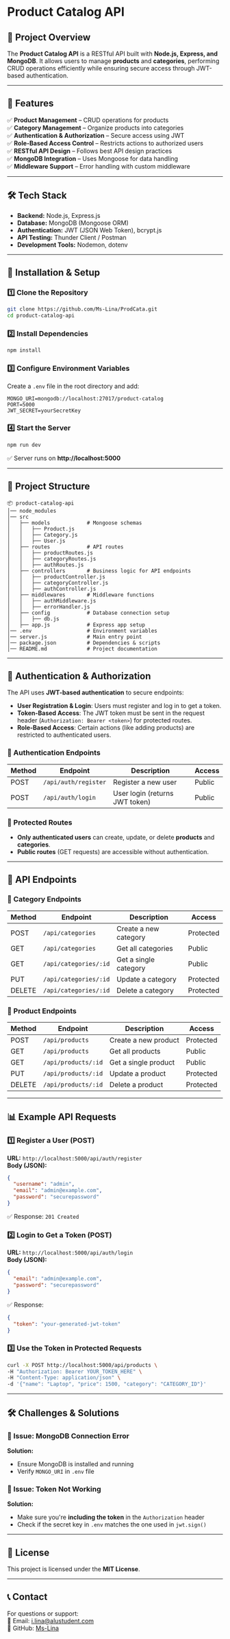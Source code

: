 # **Product Catalog API**  

## **📌 Project Overview**  
The **Product Catalog API** is a RESTful API built with **Node.js, Express, and MongoDB**. It allows users to manage **products** and **categories**, performing CRUD operations efficiently while ensuring secure access through JWT-based authentication.  

---

## **📜 Features**  
✅ **Product Management** – CRUD operations for products  
✅ **Category Management** – Organize products into categories  
✅ **Authentication & Authorization** – Secure access using JWT  
✅ **Role-Based Access Control** – Restricts actions to authorized users  
✅ **RESTful API Design** – Follows best API design practices  
✅ **MongoDB Integration** – Uses Mongoose for data handling  
✅ **Middleware Support** – Error handling with custom middleware  

---

## **🛠️ Tech Stack**  
- **Backend:** Node.js, Express.js  
- **Database:** MongoDB (Mongoose ORM)  
- **Authentication:** JWT (JSON Web Token), bcrypt.js  
- **API Testing:** Thunder Client / Postman  
- **Development Tools:** Nodemon, dotenv  

---

## **🚀 Installation & Setup**  

### **1️⃣ Clone the Repository**  
```bash
git clone https://github.com/Ms-Lina/ProdCata.git
cd product-catalog-api
```

### **2️⃣ Install Dependencies**  
```bash
npm install
```

### **3️⃣ Configure Environment Variables**  
Create a `.env` file in the root directory and add:  
```
MONGO_URI=mongodb://localhost:27017/product-catalog
PORT=5000
JWT_SECRET=yourSecretKey
```

### **4️⃣ Start the Server**  
```bash
npm run dev
```
✅ Server runs on **http://localhost:5000**  

---

## **📂 Project Structure**  
```
📦 product-catalog-api
│── node_modules
│── src
│   ├── models            # Mongoose schemas
│   │   ├── Product.js
│   │   ├── Category.js
│   │   ├── User.js
│   ├── routes            # API routes
│   │   ├── productRoutes.js
│   │   ├── categoryRoutes.js
│   │   ├── authRoutes.js
│   ├── controllers       # Business logic for API endpoints
│   │   ├── productController.js
│   │   ├── categoryController.js
│   │   ├── authController.js
│   ├── middlewares       # Middleware functions
│   │   ├── authMiddleware.js
│   │   ├── errorHandler.js
│   ├── config            # Database connection setup
│   │   ├── db.js
│   ├── app.js            # Express app setup
│── .env                  # Environment variables
│── server.js             # Main entry point
│── package.json          # Dependencies & scripts
│── README.md             # Project documentation
```

---

## **🔐 Authentication & Authorization**  
The API uses **JWT-based authentication** to secure endpoints:  
- **User Registration & Login**: Users must register and log in to get a token.  
- **Token-Based Access**: The JWT token must be sent in the request header (`Authorization: Bearer <token>`) for protected routes.  
- **Role-Based Access**: Certain actions (like adding products) are restricted to authenticated users.  

### **🔑 Authentication Endpoints**
| Method | Endpoint           | Description                     | Access     |
|--------|-------------------|---------------------------------|------------|
| POST   | `/api/auth/register` | Register a new user            | Public     |
| POST   | `/api/auth/login`    | User login (returns JWT token) | Public     |

### **🔹 Protected Routes**
- **Only authenticated users** can create, update, or delete **products** and **categories**.  
- **Public routes** (GET requests) are accessible without authentication.  

---

## **📡 API Endpoints**  

### **🔹 Category Endpoints**  
| Method | Endpoint                | Description                 | Access    |
|--------|-------------------------|-----------------------------|-----------|
| POST   | `/api/categories`       | Create a new category       | Protected |
| GET    | `/api/categories`       | Get all categories          | Public    |
| GET    | `/api/categories/:id`   | Get a single category       | Public    |
| PUT    | `/api/categories/:id`   | Update a category           | Protected |
| DELETE | `/api/categories/:id`   | Delete a category           | Protected |

### **🔹 Product Endpoints**  
| Method | Endpoint                | Description                 | Access    |
|--------|-------------------------|-----------------------------|-----------|
| POST   | `/api/products`         | Create a new product        | Protected |
| GET    | `/api/products`         | Get all products            | Public    |
| GET    | `/api/products/:id`     | Get a single product        | Public    |
| PUT    | `/api/products/:id`     | Update a product            | Protected |
| DELETE | `/api/products/:id`     | Delete a product            | Protected |

---

## **📊 Example API Requests**  

### **1️⃣ Register a User (POST)**
**URL:** `http://localhost:5000/api/auth/register`  
**Body (JSON):**  
```json
{
  "username": "admin",
  "email": "admin@example.com",
  "password": "securepassword"
}
```
✅ Response: `201 Created`  

### **2️⃣ Login to Get a Token (POST)**
**URL:** `http://localhost:5000/api/auth/login`  
**Body (JSON):**  
```json
{
  "email": "admin@example.com",
  "password": "securepassword"
}
```
✅ Response:  
```json
{
  "token": "your-generated-jwt-token"
}
```

### **3️⃣ Use the Token in Protected Requests**
```bash
curl -X POST http://localhost:5000/api/products \
-H "Authorization: Bearer YOUR_TOKEN_HERE" \
-H "Content-Type: application/json" \
-d '{"name": "Laptop", "price": 1500, "category": "CATEGORY_ID"}'
```

---

## **🛠️ Challenges & Solutions**  

### **🔸 Issue: MongoDB Connection Error**
**Solution:**  
- Ensure MongoDB is installed and running  
- Verify `MONGO_URI` in `.env` file  

### **🔸 Issue: Token Not Working**
**Solution:**  
- Make sure you're **including the token** in the `Authorization` header  
- Check if the secret key in `.env` matches the one used in `jwt.sign()`  

---

## **📜 License**  
This project is licensed under the **MIT License**.  

---

## **📞 Contact**  
For questions or support:  
📧 Email: i.lina@alustudent.com  
🔗 GitHub: [Ms-Lina](https://github.com/Ms-Lina/ProdCata.git)  
